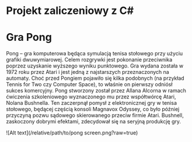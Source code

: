 # Projekt zaliczeniowy z C#
# Gra Pong

Pong – gra komputerowa będąca symulacją tenisa stołowego przy użyciu grafiki dwuwymiarowej. Celem rozgrywki jest pokonanie przeciwnika poprzez uzyskanie wyższego wyniku punktowego. Gra wydana została w 1972 roku przez Atari i jest jedną z najstarszych przeznaczonych na automaty. Choć przed Pongiem pojawiło się kilka podobnych (na przykład Tennis for Two czy Computer Space), to właśnie on pierwszy odniósł sukces komercyjny. Pong stworzony został przez Allana Alcorna w ramach ćwiczenia szkoleniowego wyznaczonego mu przez współtwórcę Atari, Nolana Bushnella. Ten zaczerpnął pomysł z elektronicznej gry w tenisa stołowego, będącej częścią konsoli Magnavox Odyssey, co było później przyczyną pozwu sądowego skierowanego przeciw firmie Atari. Bushnell, zaskoczony dobrymi efektami, zdecydował się na seryjną produkcję gry.

![Alt text](/relative/path/to/pong screen.png?raw=true)
